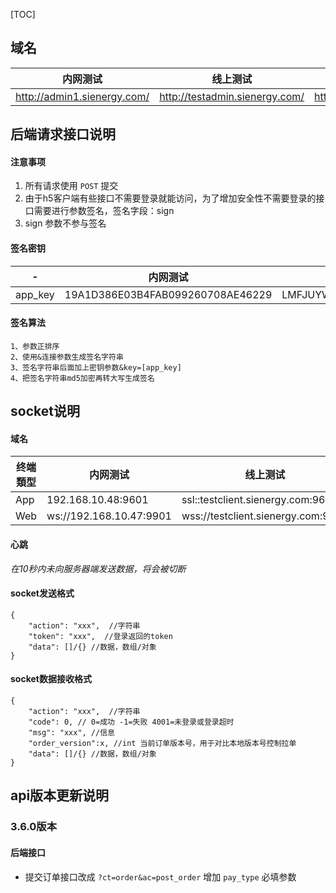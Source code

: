 [TOC]

## 域名

内网测试|线上测试|线上正式
--------|--------|--------|
http://admin1.sienergy.com/|http://testadmin.sienergy.com/|http://admin.sienergy.com/

## 后端请求接口说明

#### 注意事项
1. 所有请求使用 `POST` 提交
2. 由于h5客户端有些接口不需要登录就能访问，为了增加安全性不需要登录的接口需要进行参数签名，签名字段：sign
3. sign 参数不参与签名

#### 签名密钥

-|内网测试|线上测试|线上正式
--------|--------|--------|--------|
app_key|19A1D386E03B4FAB099260708AE46229|LMFJUYWYRM10C7E95FSG9ZK55TWH9WM4|SLLQV6OO89OX3SVZF07X3L0UCAY2XTOE

#### 签名算法
```
1、参数正排序
2、使用&连接参数生成签名字符串
3、签名字符串后面加上密钥参数&key=[app_key]
4、把签名字符串md5加密再转大写生成签名
```

## socket说明
#### 域名

终端類型|内网测试|线上测试|线上正式
--------|--------|--------|--------|
App|192.168.10.48:9601|ssl::testclient.sienergy.com:9601|ssl::client.sienergy.com:9601
Web|ws://192.168.10.47:9901|wss://testclient.sienergy.com:9901|ssl://client.sienergy.com:9901

#### 心跳
*在10秒内未向服务器端发送数据，将会被切断*

#### socket发送格式
```
{
	"action": "xxx",  //字符串
	"token": "xxx",  //登录返回的token
	"data": []/{} //数据，数组/对象
}
```

#### socket数据接收格式
```
{
	"action": "xxx",  //字符串
	"code": 0, // 0=成功 -1=失败 4001=未登录或登录超时
	"msg": "xxx", //信息
	"order_version":x, //int 当前订单版本号，用于对比本地版本号控制拉单
	"data": []/{} //数据，数组/对象
}
```

## api版本更新说明

### 3.6.0版本
#### 后端接口
- 提交订单接口改成 `?ct=order&ac=post_order` 增加 `pay_type` 必填参数
